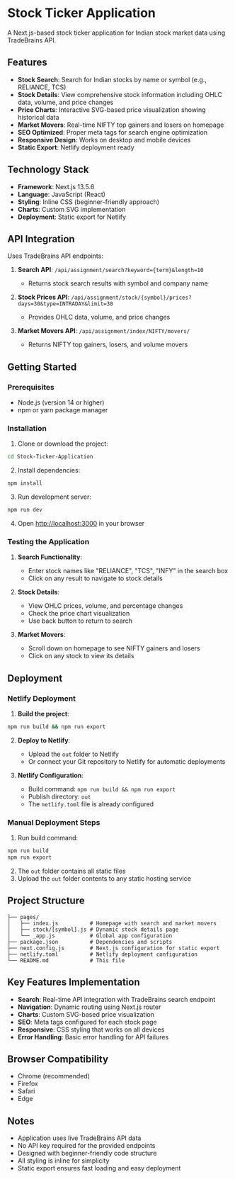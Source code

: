 # Stock Ticker Application

A Next.js-based stock ticker application for Indian stock market data using TradeBrains API.

## Features

- **Stock Search**: Search for Indian stocks by name or symbol (e.g., RELIANCE, TCS)
- **Stock Details**: View comprehensive stock information including OHLC data, volume, and price changes
- **Price Charts**: Interactive SVG-based price visualization showing historical data
- **Market Movers**: Real-time NIFTY top gainers and losers on homepage
- **SEO Optimized**: Proper meta tags for search engine optimization
- **Responsive Design**: Works on desktop and mobile devices
- **Static Export**: Netlify deployment ready

## Technology Stack

- **Framework**: Next.js 13.5.6
- **Language**: JavaScript (React)
- **Styling**: Inline CSS (beginner-friendly approach)
- **Charts**: Custom SVG implementation
- **Deployment**: Static export for Netlify

## API Integration

Uses TradeBrains API endpoints:

1. **Search API**: `/api/assignment/search?keyword={term}&length=10`
   - Returns stock search results with symbol and company name

2. **Stock Prices API**: `/api/assignment/stock/{symbol}/prices?days=30&type=INTRADAY&limit=30`
   - Provides OHLC data, volume, and price changes

3. **Market Movers API**: `/api/assignment/index/NIFTY/movers/`
   - Returns NIFTY top gainers, losers, and volume movers

## Getting Started

### Prerequisites
- Node.js (version 14 or higher)
- npm or yarn package manager

### Installation

1. Clone or download the project:
```bash
cd Stock-Ticker-Application
```

2. Install dependencies:
```bash
npm install
```

3. Run development server:
```bash
npm run dev
```

4. Open [http://localhost:3000](http://localhost:3000) in your browser

### Testing the Application

1. **Search Functionality**:
   - Enter stock names like "RELIANCE", "TCS", "INFY" in the search box
   - Click on any result to navigate to stock details

2. **Stock Details**:
   - View OHLC prices, volume, and percentage changes
   - Check the price chart visualization
   - Use back button to return to search

3. **Market Movers**:
   - Scroll down on homepage to see NIFTY gainers and losers
   - Click on any stock to view its details

## Deployment

### Netlify Deployment

1. **Build the project**:
```bash
npm run build && npm run export
```

2. **Deploy to Netlify**:
   - Upload the `out` folder to Netlify
   - Or connect your Git repository to Netlify for automatic deployments

3. **Netlify Configuration**:
   - Build command: `npm run build && npm run export`
   - Publish directory: `out`
   - The `netlify.toml` file is already configured

### Manual Deployment Steps

1. Run build command:
```bash
npm run build
npm run export
```

2. The `out` folder contains all static files
3. Upload the `out` folder contents to any static hosting service

## Project Structure

```
├── pages/
│   ├── index.js          # Homepage with search and market movers
│   ├── stock/[symbol].js # Dynamic stock details page
│   └── _app.js           # Global app configuration
├── package.json          # Dependencies and scripts
├── next.config.js        # Next.js configuration for static export
├── netlify.toml          # Netlify deployment configuration
└── README.md             # This file
```

## Key Features Implementation

- **Search**: Real-time API integration with TradeBrains search endpoint
- **Navigation**: Dynamic routing using Next.js router
- **Charts**: Custom SVG-based price visualization
- **SEO**: Meta tags configured for each stock page
- **Responsive**: CSS styling that works on all devices
- **Error Handling**: Basic error handling for API failures

## Browser Compatibility

- Chrome (recommended)
- Firefox
- Safari
- Edge

## Notes

- Application uses live TradeBrains API data
- No API key required for the provided endpoints
- Designed with beginner-friendly code structure
- All styling is inline for simplicity
- Static export ensures fast loading and easy deployment
